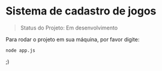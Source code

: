 # Sistema de cadastro de jogos

> Status do Projeto: Em desenvolvimento

Para rodar o projeto em sua máquina, por favor digite:
```
node app.js
```
;)
